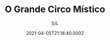 ---
id: '4c19bee2-182c-4a5e-bf20-dcc5cde39a56'
type: 'movie' # Filme, Série, Anime
title: "O Grande Circo Místico"
synopsis: ["Em meio ao universo de uma tradicional família austríaca, que é dona do Grande Circo Knieps, nasceu um improvável romance entre um aristocrata e uma acrobata. Este é o retrato dos 100 anos de existência do Grande Circo e das cinco gerações do clã à frente do espetáculo e suas histórias fantásticas.",
]
originalTitle: "O Grande Circo Místico"
date: '2021-04-05T21:18:40.000Z'
update: '2021-04-05T21:18:40.000Z'
releaseDate: '2018-11-15T03:00:00.000Z'
imdb:
  rating: '5.1' # 8.5
  id: '' # tt0470752
duration: '1h 44m'
trailer:
  urls: [
    'pgmwoojUY24',
  ]
tags: ['720p']
genre: ['Drama'] #
quality: 'WEB-DL 720p' # BluRay, WEB-DL, HDTV, WEB-DL4K, WEB-DLe
format: 'Mkv' # MKV, MP4, TS
audio: 'Português' # Dublado, Legendado, Dual Audio, Dub & Leg
subtitle: 'S/L' # Português, inglês,
size: '2.92 GB' # 4.8 GB
audioQuality: 10
videoQuality: 10
directors: []
#  - name: 'Lana Wachowski'
#    image: ''
#  - name: 'Lilly Wachowski'
#    image: ''
cast: []
#  - name: 'Keanu Reeves'
#    image: ''
#    characterName: 'Neo'
writers: []
#  - name: ''
#    image: ''
maturityRating:
  age: '' # L , 10, 12, 14, 16, 18
  topics: [''] # Violence, Illegal drugs, Inappropriate Language, Legal Drugs, Sexual Content, Extreme Violence
###########################################
download:
  
  - url: 'magnet:?xt=urn:btih:AC4155B43F21ABAC12726751E612BDE9146E72BF&dn=O%20Grande%20Circo%20M%c3%adstico%202019%20%28720p%29%20LAPUMiA&tr=udp%3a%2f%2ftracker.openbittorrent.com%3a80%2fannounce&tr=udp%3a%2f%2ftracker.opentrackr.org%3a1337%2fannounce&tr=udp%3a%2f%2ftracker.openbittorrent.com%3a80%2fannounce&tr=udp%3a%2f%2ftracker.opentrackr.org%3a1337%2fannounce&tr=udp%3a%2f%2ftracker.trackerfix.com%3a80%2fannounce&tr=udp%3a%2f%2ftracker.coppersurfer.tk%3a6969%2fannounce&tr=udp%3a%2f%2ftracker.leechers-paradise.org%3a6969%2fannounce&tr=udp%3a%2f%2feddie4.nl%3a6969%2fannounce&tr=udp%3a%2f%2fp4p.arenabg.com%3a1337%2fannounce&tr=udp%3a%2f%2fexplodie.org%3a6969%2fannounce&tr=udp%3a%2f%2fzer0day.ch%3a1337%2fannounce'
    resolution: '720p' # 720p, 1080p, 4K,
    audio: 'Dual Áudio' # Dublado, Legendado, Dual Audio
    size: '' # 4.8 GB
    quality: '' # BluRay, WEB-DL
    format: '' # MKV
images:
  cover: '/assets/movies/o-grande-circo-mistico.jpg'
  background: '/assets/movies/'
---